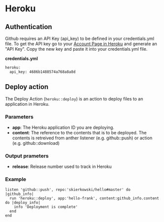 # Heroku

## Authentication
Github requires an API Key (api_key) to be defined in your credentials.yml file. To get the API key go to your [Account Page in Heroku](https://dashboard.heroku.com/account) and generate an "API Key". Copy the new key and paste it into your credentials.yml file.

**credentials.yml**

    heroku:
      api_key: 4686b1488574a768a8a8d


## Deploy action
The Deploy Action (`heroku::deploy`) is an action to deploy files to an application in Heroku.

### Parameters
- **app**: The Heroku application ID you are deploying.
- **content**: The reference to the contents that is to be deployed. The contents is retreived from anther listener (e.g. github::push) or action (e.g. github::download)

### Output prameters
- **release**: Release number used to track in Heroku

### Example
    listen 'github::push', repo:'skierkowski/hello#master' do |github_info|
      run 'heroku::deploy', app:'hello-frank', content:github_info.content do |deploy_info|
        info 'Deployment is complete'
      end
    end